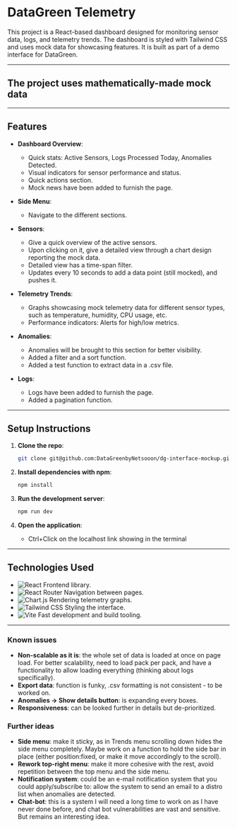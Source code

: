 # DataGreen Telemetry

This project is a React-based dashboard designed for monitoring sensor data, logs, and telemetry trends. The dashboard is styled with Tailwind CSS and uses mock data for showcasing features. It is built as part of a demo interface for DataGreen.

---
## The project uses mathematically-made mock data
---

## Features

- **Dashboard Overview**:
  - Quick stats: Active Sensors, Logs Processed Today, Anomalies Detected.
  - Visual indicators for sensor performance and status.
  - Quick actions section.
  - Mock news have been added to furnish the page.

- **Side Menu**:
  - Navigate to the different sections.

- **Sensors**:
  - Give a quick overview of the active sensors.
  - Upon clicking on it, give a detailed view through a chart design reporting the mock data.
  - Detailed view has a time-span filter.
  - Updates every 10 seconds to add a data point (still mocked), and pushes it.

- **Telemetry Trends**:
  - Graphs showcasing mock telemetry data for different sensor types, such as temperature, humidity, CPU usage, etc.
  - Performance indicators: Alerts for high/low metrics.

- **Anomalies**:
  - Anomalies will be brought to this section for better visibility.
  - Added a filter and a sort function.
  - Added a test function to extract data in a .csv file.

- **Logs**: 
  - Logs have been added to furnish the page.
  - Added a pagination function.

---

## Setup Instructions

1. **Clone the repo**:
    ```bash
    git clone git@github.com:DataGreenbyNetsooon/dg-interface-mockup.git
    ```

2. **Install dependencies with npm**:
    ```bash
    npm install
    ```

3. **Run the development server**:
    ```bash
    npm run dev
    ```

4. **Open the application**:
    - Ctrl+Click on the localhost link showing in the terminal

---

## Technologies Used

- ![React](https://img.shields.io/badge/React-20232A?style=for-the-badge&logo=react&logoColor=61DAFB) Frontend library.
- ![React Router](https://img.shields.io/badge/React_Router-CA4245?style=for-the-badge&logo=react-router&logoColor=white) Navigation between pages.
- ![Chart.js](https://img.shields.io/badge/Chart.js-F5788D?style=for-the-badge&logo=chart.js&logoColor=white) Rendering telemetry graphs.
- ![Tailwind CSS](https://img.shields.io/badge/Tailwind_CSS-38B2AC?style=for-the-badge&logo=tailwind-css&logoColor=white) Styling the interface.
- ![Vite](https://img.shields.io/badge/Vite-646CFF?style=for-the-badge&logo=vite&logoColor=white) Fast development and build tooling.

---

### Known issues

- **Non-scalable as it is**: the whole set of data is loaded at once on page load. For better scalability, need to load pack per pack, and have a functionality to allow loading everything (thinking about logs specifically).
- **Export data**: function is funky, .csv formatting is not consistent - to be worked on.
- **Anomalies -> Show details button**: is expanding every boxes.
- **Responsiveness**: can be looked further in details but de-prioritized.

### Further ideas

- **Side menu**: make it sticky, as in Trends menu scrolling down hides the side menu completely. Maybe work on a function to hold the side bar in place (either position:fixed, or make it move accordingly to the scroll).
- **Rework top-right menu**: make it more cohesive with the rest, avoid repetition between the top menu and the side menu.
- **Notification system**: could be an e-mail notification system that you could apply/subscribe to: allow the system to send an email to a distro list when anomalies are detected.
- **Chat-bot**: this is a system I will need a long time to work on as I have never done before, and chat bot vulnerabilities are vast and sensitive. But remains an interesting idea.
